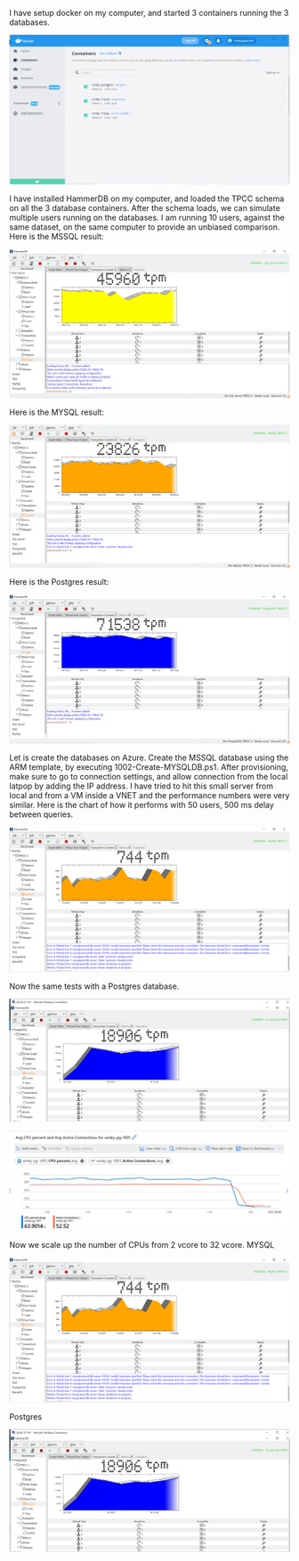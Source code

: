 I have setup docker on my computer, and started 3 containers running the 3 databases. 
<p align="center">
  <img src="Docker_Running_DB_Containers.PNG" title="Docker Containers">
</p>
I have installed HammerDB on my computer, and loaded the TPCC schema on all the 3 database containers. After the schema loads, we can simulate multiple users running on the databases. I am running 10 users, against the same dataset, on the same computer to provide an unbiased comparison. 
Here is the MSSQL result:
<p align="center">
  <img src="MSSQL_Docker_TPM.PNG" title="Docker Containers">
</p>
Here is the MYSQL result:
<p align="center">
  <img src="MYSQL_Docker_TPM.PNG" title="Docker Containers">
</p>
Here is the Postgres result:
<p align="center">
  <img src="Postgres_Docker_TPM.PNG" title="Docker Containers">
</p>
Let is create the databases on Azure. Create the MSSQL database using the ARM template, by executing 1002-Create-MYSQLDB.ps1. After provisioning, make sure to go to connection settings, and allow connection from the local latpop by adding the IP address. I have tried to hit this small server from local and from a VM inside a VNET and the performance numbers were very similar. Here is the chart of how it performs with 50 users, 500 ms delay between queries. 
<p align="center">
  <img src="MYSQL_Azure_DB_From_Local.PNG" title="Docker Containers">
</p>
Now the same tests with a Postgres database.
<p align="center">
  <img src="Postgres_Azure_DB_From_AzureVM.PNG" title="Docker Containers">
</p>
<p align="center">
  <img src="Postgres_Monitor_Graph_2vcpu.PNG" title="Docker Containers">
</p>

Now we scale up the number of CPUs from 2 vcore to 32 vcore.
MYSQL
<p align="center">
  <img src="MYSQL_Azure_DB_From_Local.PNG" title="Docker Containers">
</p>
Postgres
<p align="center">
  <img src="Postgres_Azure_DB_From_AzureVM.PNG" title="Docker Containers">
</p>


